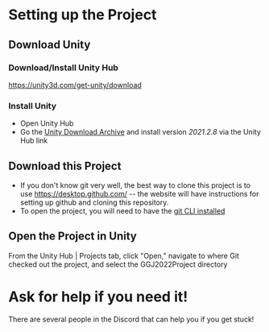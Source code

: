 # Setting up the Project
## Download Unity
### Download/Install Unity Hub
https://unity3d.com/get-unity/download
### Install Unity
* Open Unity Hub
* Go the [Unity Download Archive](https://unity3d.com/get-unity/download/archive) and install version *2021.2.8* via the Unity Hub link
## Download this Project
* If you don't know git very well, the best way to clone this project is to use https://desktop.github.com/ -- the website will have instructions for setting up github and cloning this repository.
* To open the project, you will need to have the [git CLI installed](https://git-scm.com/downloads)
## Open the Project in Unity
From the Unity Hub | Projects tab, click "Open," navigate to where Git checked out the project, and select the GGJ2022Project directory

# Ask for help if you need it!
There are several people in the Discord that can help you if you get stuck!
